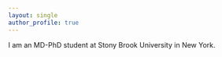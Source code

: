 ```yaml
---
layout: single
author_profile: true
---
```


I am an MD-PhD student at Stony Brook University in New York.
